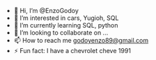 - 👋 Hi, I’m @EnzoGodoy
- 👀 I’m interested in cars, Yugioh, SQL
- 🌱 I’m currently learning SQL, python
- 💞️ I’m looking to collaborate on ...
- 📫 How to reach me godoyenzo89@gmail.com
- ⚡ Fun fact: I have a chevrolet cheve 1991

<!---
EnzoGodoy/EnzoGodoy is a ✨ special ✨ repository because its `README.md` (this file) appears on your GitHub profile.
You can click the Preview link to take a look at your changes.
--->
